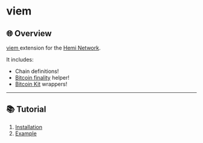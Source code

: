 # viem

## 🌐 **Overview**

[viem ](https://viem.sh/)extension for the [Hemi Network](https://hemi.xyz/).&#x20;



It includes:&#x20;

* Chain definitions!
* [Bitcoin finality](https://docs.hemi.xyz/foundational-topics/pop-consensus-and-bitcoin-finality) helper!
* [Bitcoin Kit](https://github.com/hemilabs/research/blob/main/research/Bitcoin-kit.md) wrappers!

***

## 📚 Tutorial

1. [Installation ](https://github.com/hemilabs/hemi-viem#installation)
2. [Example](https://github.com/hemilabs/hemi-viem#example)

